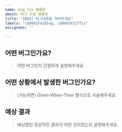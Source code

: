 ```yaml
---
name: bug fix 템플릿
about: 버그 수정 템플릿
title: "[BUG] 버그내용을 적어주세요"
labels: "\U0001F41Ebug, \U0001F527fix"
assignees: ''

---
```


## 어떤 버그인가요?

> 어떤 버그인지 간결하게 설명해주세요

## 어떤 상황에서 발생한 버그인가요?

> (가능하면) Given-When-Then 형식으로 서술해주세요

## 예상 결과

> 예상했던 정상적인 결과가 어떤 것이었는지 설명해주세요
